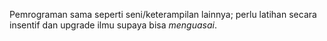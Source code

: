 Pemrograman sama seperti seni/keterampilan lainnya; perlu latihan secara insentif dan upgrade ilmu supaya bisa _menguasai_.
